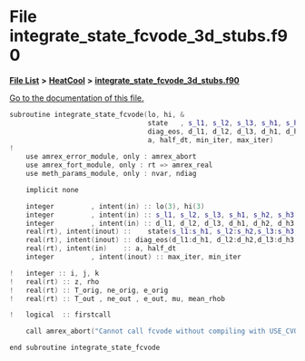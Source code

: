 
# File integrate\_state\_fcvode\_3d\_stubs.f90

[**File List**](files.md) **>** [**HeatCool**](dir_8c890215953ac09098af8cb94c8b9fc0.md) **>** [**integrate\_state\_fcvode\_3d\_stubs.f90**](integrate__state__fcvode__3d__stubs_8f90.md)

[Go to the documentation of this file.](integrate__state__fcvode__3d__stubs_8f90.md) 


````cpp
subroutine integrate_state_fcvode(lo, hi, &
                                  state   , s_l1, s_l2, s_l3, s_h1, s_h2, s_h3, &
                                  diag_eos, d_l1, d_l2, d_l3, d_h1, d_h2, d_h3, &
                                  a, half_dt, min_iter, max_iter)
!
    use amrex_error_module, only : amrex_abort
    use amrex_fort_module, only : rt => amrex_real
    use meth_params_module, only : nvar, ndiag

    implicit none

    integer         , intent(in) :: lo(3), hi(3)
    integer         , intent(in) :: s_l1, s_l2, s_l3, s_h1, s_h2, s_h3
    integer         , intent(in) :: d_l1, d_l2, d_l3, d_h1, d_h2, d_h3
    real(rt), intent(inout) ::    state(s_l1:s_h1, s_l2:s_h2,s_l3:s_h3, NVAR)
    real(rt), intent(inout) :: diag_eos(d_l1:d_h1, d_l2:d_h2,d_l3:d_h3, NDIAG)
    real(rt), intent(in)    :: a, half_dt
    integer         , intent(inout) :: max_iter, min_iter

!   integer :: i, j, k
!   real(rt) :: z, rho
!   real(rt) :: T_orig, ne_orig, e_orig
!   real(rt) :: T_out , ne_out , e_out, mu, mean_rhob

!   logical  :: firstcall

    call amrex_abort("Cannot call fcvode without compiling with USE_CVODE=TRUE")

end subroutine integrate_state_fcvode
````

